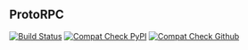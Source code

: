 ProtoRPC
--------

[![Build Status](https://travis-ci.org/google/protorpc.svg?branch=master)](https://travis-ci.org/google/protorpc)
[![Compat Check PyPI](https://python-compatibility-tools.appspot.com/one_badge_image?package=protorpc)](https://python-compatibility-tools.appspot.com/one_badge_target?package=protorpc)
[![Compat Check Github](https://python-compatibility-tools.appspot.com/one_badge_image?package=git%2Bgit%3A//github.com/google/protorpc.git)](https://python-compatibility-tools.appspot.com/one_badge_target?package=git%2Bgit%3A//github.com/google/protorpc.git)
